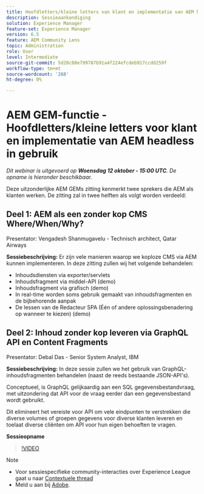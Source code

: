 ```yaml
---
title: Hoofdletters/kleine letters van klant en implementatie van AEM headless in gebruik
description: Sessieaankondiging
solution: Experience Manager
feature-set: Experience Manager
version: 6.5
feature: AEM Community Lens
topic: Administration
role: User
level: Intermediate
source-git-commit: 5d20c88e799787b91a4f224efcdeb917ccdd259f
workflow-type: tm+mt
source-wordcount: '268'
ht-degree: 0%

---
```


# AEM GEM-functie - Hoofdletters/kleine letters voor klant en implementatie van AEM headless in gebruik

*Dit webinar is uitgevoerd op **Woensdag 12 oktober - 15:00 UTC**. De opname is hieronder beschikbaar.*

Deze uitzonderlijke AEM GEMs zitting kenmerkt twee sprekers die AEM als klanten werken. De zitting zal in twee helften als volgt worden verdeeld:

## Deel 1: AEM als een zonder kop CMS Where/When/Why?

Presentator: Vengadesh Shanmugavelu - Technisch architect, Qatar Airways

**Sessiebeschrijving:**
Er zijn vele manieren waarop we koploze CMS via AEM kunnen implementeren.
In deze zitting zullen wij het volgende behandelen:

* Inhoudsdiensten via exporter/servlets
* Inhoudsfragment via middel-API (demo)
* Inhoudsfragment via grafisch (demo)
* In real-time worden soms gebruik gemaakt van inhoudsfragmenten en de bijbehorende aanpak
* De lessen van de Redacteur SPA (Één of andere oplossingsbenadering op wanneer te kiezen) (demo)

## Deel 2: Inhoud zonder kop leveren via GraphQL API en Content Fragments

Presentator: Debal Das - Senior System Analyst, IBM

**Sessiebeschrijving:**
In deze sessie zullen we het gebruik van GraphQL-inhoudsfragmenten behandelen (naast de reeds bestaande JSON-API&#39;s).

Conceptueel, is GraphQL gelijkaardig aan een SQL gegevensbestandvraag, met uitzondering dat API voor de vraag eerder dan een gegevensbestand wordt gebruikt.

Dit elimineert het vereiste voor API om vele eindpunten te verstrekken die diverse volumes of groepen gegevens voor diverse klanten leveren en toelaat diverse cliënten om API voor hun eigen behoeften te vragen.

**Sessieopname**

>[!VIDEO](https://video.tv.adobe.com/v/3410160)

>[!NOTE]
>
>* Voor sessiespecifieke community-interacties over Experience League gaat u naar [Contextuele thread](https://adobe.ly/3r6P4nr)
>* Meld u aan bij [Adobe](https://aem-augs.adobe.com/).

